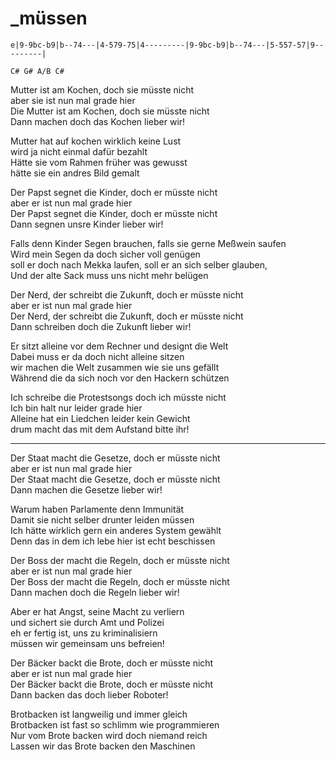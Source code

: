 # _müssen

```
e|9-9bc-b9|b--74---|4-579-75|4---------|9-9bc-b9|b--74---|5-557-57|9---------|

C# G# A/B C#
```

Mutter ist am Kochen, doch sie müsste nicht  
aber sie ist nun mal grade hier  
Die Mutter ist am Kochen, doch sie müsste nicht  
Dann machen doch das Kochen lieber wir!

Mutter hat auf kochen wirklich keine Lust  
wird ja nicht einmal dafür bezahlt  
Hätte sie vom Rahmen früher was gewusst  
hätte sie ein andres Bild gemalt

Der Papst segnet die Kinder, doch er müsste nicht  
aber er ist nun mal grade hier  
Der Papst segnet die Kinder, doch er müsste nicht  
Dann segnen unsre Kinder lieber wir!  

Falls denn Kinder Segen brauchen, falls sie gerne Meßwein saufen  
Wird mein Segen da doch sicher voll genügen  
soll er doch nach Mekka laufen, soll er an sich selber glauben,  
Und der alte Sack muss uns nicht mehr belügen

Der Nerd, der schreibt die Zukunft, doch er müsste nicht  
aber er ist nun mal grade hier  
Der Nerd, der schreibt die Zukunft, doch er müsste nicht  
Dann schreiben doch die Zukunft lieber wir!

Er sitzt alleine vor dem Rechner und designt die Welt  
Dabei muss er da doch nicht alleine sitzen  
wir machen die Welt zusammen wie sie uns gefällt  
Während die da sich noch vor den Hackern schützen

Ich schreibe die Protestsongs doch ich müsste nicht  
Ich bin halt nur leider grade hier  
Alleine hat ein Liedchen leider kein Gewicht  
drum macht das mit dem Aufstand bitte ihr!

---

Der Staat macht die Gesetze, doch er müsste nicht  
aber er ist nun mal grade hier  
Der Staat macht die Gesetze, doch er müsste nicht  
Dann machen die Gesetze lieber wir!

Warum haben Parlamente denn Immunität  
Damit sie nicht selber drunter leiden müssen  
Ich hätte wirklich gern ein anderes System gewählt  
Denn das in dem ich lebe hier ist echt beschissen

Der Boss der macht die Regeln, doch er müsste nicht  
aber er ist nun mal grade hier  
Der Boss der macht die Regeln, doch er müsste nicht  
Dann machen doch die Regeln lieber wir!

Aber er hat Angst, seine Macht zu verliern  
und sichert sie durch Amt und Polizei  
eh er fertig ist, uns zu kriminalisiern  
müssen wir gemeinsam uns befreien!

Der Bäcker backt die Brote, doch er müsste nicht  
aber er ist nun mal grade hier  
Der Bäcker backt die Brote, doch er müsste nicht  
Dann backen das doch lieber Roboter!

Brotbacken ist langweilig und immer gleich  
Brotbacken ist fast so schlimm wie programmieren  
Nur vom Brote backen wird doch niemand reich  
Lassen wir das Brote backen den Maschinen


